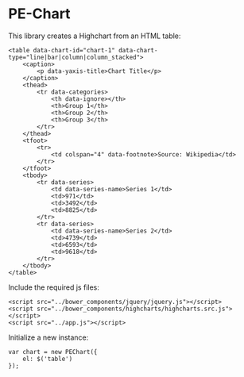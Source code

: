 # PE-Chart

This library creates a Highchart from an HTML table:

	<table data-chart-id="chart-1" data-chart-type="line|bar|column|column_stacked">
		<caption>
			<p data-yaxis-title>Chart Title</p>
		</caption>
		<thead>
			<tr data-categories>
				<th data-ignore></th>
				<th>Group 1</th>
				<th>Group 2</th>
				<th>Group 3</th>
			</tr>
		</thead>
		<tfoot>
			<tr>
				<td colspan="4" data-footnote>Source: Wikipedia</td>
			</tr>
		</tfoot>
		<tbody>
			<tr data-series>
				<td data-series-name>Series 1</td>
				<td>971</td>
				<td>3492</td>
				<td>8825</td>
			</tr>
			<tr data-series>
				<td data-series-name>Series 2</td>
				<td>4739</td>
				<td>6593</td>
				<td>9618</td>
			</tr>
		</tbody>
	</table>
	
Include the required js files:

	<script src="../bower_components/jquery/jquery.js"></script>
	<script src="../bower_components/highcharts/highcharts.src.js"></script>
	<script src="../app.js"></script>
	
Initialize a new instance:

	var chart = new PEChart({
		el: $('table')
	});



